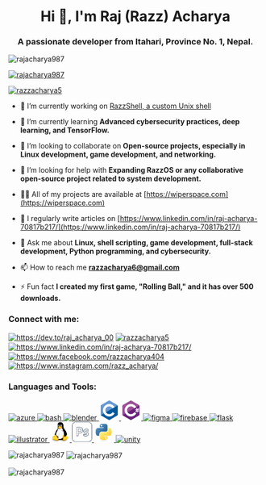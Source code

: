 <h1 align="center">Hi 👋, I'm Raj (Razz) Acharya</h1>
<h3 align="center">A passionate developer from Itahari, Province No. 1, Nepal.</h3>

<p align="left"> <img src="https://komarev.com/ghpvc/?username=rajacharya987&label=Profile%20views&color=0e75b6&style=flat" alt="rajacharya987" /> </p>

<p align="left"> <a href="https://github.com/ryo-ma/github-profile-trophy"><img src="https://github-profile-trophy.vercel.app/?username=rajacharya987" alt="rajacharya987" /></a> </p>

<p align="left"> <a href="https://twitter.com/razzacharya5" target="blank"><img src="https://img.shields.io/twitter/follow/razzacharya5?logo=twitter&style=for-the-badge" alt="razzacharya5" /></a> </p>

- 🔭 I’m currently working on [RazzShell, a custom Unix shell](https://github.com/rajacharya987/razzshell)

- 🌱 I’m currently learning **Advanced cybersecurity practices, deep learning, and TensorFlow.**

- 👯 I’m looking to collaborate on **Open-source projects, especially in Linux development, game development, and networking.**

- 🤝 I’m looking for help with **Expanding RazzOS or any collaborative open-source project related to system development.**

- 👨‍💻 All of my projects are available at [https://wiperspace.com](https://wiperspace.com)

- 📝 I regularly write articles on [https://www.linkedin.com/in/raj-acharya-70817b217/](https://www.linkedin.com/in/raj-acharya-70817b217/)

- 💬 Ask me about **Linux, shell scripting, game development, full-stack development, Python programming, and cybersecurity.**

- 📫 How to reach me **razzacharya6@gmail.com**

- ⚡ Fun fact **I created my first game, "Rolling Ball," and it has over 500 downloads.**

<h3 align="left">Connect with me:</h3>
<p align="left">
<a href="https://dev.to/raj_acharya_00" target="blank"><img align="center" src="https://raw.githubusercontent.com/rahuldkjain/github-profile-readme-generator/master/src/images/icons/Social/devto.svg" alt="https://dev.to/raj_acharya_00" height="30" width="40" /></a>
<a href="https://twitter.com/razzacharya5" target="blank"><img align="center" src="https://raw.githubusercontent.com/rahuldkjain/github-profile-readme-generator/master/src/images/icons/Social/twitter.svg" alt="razzacharya5" height="30" width="40" /></a>
<a href="https://linkedin.com/in/raj-acharya-70817b217/" target="blank"><img align="center" src="https://raw.githubusercontent.com/rahuldkjain/github-profile-readme-generator/master/src/images/icons/Social/linked-in-alt.svg" alt="https://www.linkedin.com/in/raj-acharya-70817b217/" height="30" width="40" /></a>
<a href="https://fb.com/razzacharya404" target="blank"><img align="center" src="https://raw.githubusercontent.com/rahuldkjain/github-profile-readme-generator/master/src/images/icons/Social/facebook.svg" alt="https://www.facebook.com/razzacharya404" height="30" width="40" /></a>
<a href="https://instagram.com/razz_acharya/" target="blank"><img align="center" src="https://raw.githubusercontent.com/rahuldkjain/github-profile-readme-generator/master/src/images/icons/Social/instagram.svg" alt="https://www.instagram.com/razz_acharya/" height="30" width="40" /></a>
</p>

<h3 align="left">Languages and Tools:</h3>
<p align="left"> <a href="https://azure.microsoft.com/en-in/" target="_blank" rel="noreferrer"> <img src="https://www.vectorlogo.zone/logos/microsoft_azure/microsoft_azure-icon.svg" alt="azure" width="40" height="40"/> </a> <a href="https://www.gnu.org/software/bash/" target="_blank" rel="noreferrer"> <img src="https://www.vectorlogo.zone/logos/gnu_bash/gnu_bash-icon.svg" alt="bash" width="40" height="40"/> </a> <a href="https://www.blender.org/" target="_blank" rel="noreferrer"> <img src="https://download.blender.org/branding/community/blender_community_badge_white.svg" alt="blender" width="40" height="40"/> </a> <a href="https://www.cprogramming.com/" target="_blank" rel="noreferrer"> <img src="https://raw.githubusercontent.com/devicons/devicon/master/icons/c/c-original.svg" alt="c" width="40" height="40"/> </a> <a href="https://www.w3schools.com/cs/" target="_blank" rel="noreferrer"> <img src="https://raw.githubusercontent.com/devicons/devicon/master/icons/csharp/csharp-original.svg" alt="csharp" width="40" height="40"/> </a> <a href="https://www.figma.com/" target="_blank" rel="noreferrer"> <img src="https://www.vectorlogo.zone/logos/figma/figma-icon.svg" alt="figma" width="40" height="40"/> </a> <a href="https://firebase.google.com/" target="_blank" rel="noreferrer"> <img src="https://www.vectorlogo.zone/logos/firebase/firebase-icon.svg" alt="firebase" width="40" height="40"/> </a> <a href="https://flask.palletsprojects.com/" target="_blank" rel="noreferrer"> <img src="https://www.vectorlogo.zone/logos/pocoo_flask/pocoo_flask-icon.svg" alt="flask" width="40" height="40"/> </a> <a href="https://www.adobe.com/in/products/illustrator.html" target="_blank" rel="noreferrer"> <img src="https://www.vectorlogo.zone/logos/adobe_illustrator/adobe_illustrator-icon.svg" alt="illustrator" width="40" height="40"/> </a> <a href="https://www.linux.org/" target="_blank" rel="noreferrer"> <img src="https://raw.githubusercontent.com/devicons/devicon/master/icons/linux/linux-original.svg" alt="linux" width="40" height="40"/> </a> <a href="https://www.photoshop.com/en" target="_blank" rel="noreferrer"> <img src="https://raw.githubusercontent.com/devicons/devicon/master/icons/photoshop/photoshop-line.svg" alt="photoshop" width="40" height="40"/> </a> <a href="https://www.python.org" target="_blank" rel="noreferrer"> <img src="https://raw.githubusercontent.com/devicons/devicon/master/icons/python/python-original.svg" alt="python" width="40" height="40"/> </a> <a href="https://unity.com/" target="_blank" rel="noreferrer"> <img src="https://www.vectorlogo.zone/logos/unity3d/unity3d-icon.svg" alt="unity" width="40" height="40"/> </a> </p>

<p><img align="left" src="https://github-readme-stats.vercel.app/api/top-langs?username=rajacharya987&show_icons=true&locale=en&layout=compact" alt="rajacharya987" /></p>

<p>&nbsp;<img align="center" src="https://github-readme-stats.vercel.app/api?username=rajacharya987&show_icons=true&locale=en" alt="rajacharya987" /></p>

<p><img align="center" src="https://github-readme-streak-stats.herokuapp.com/?user=rajacharya987&" alt="rajacharya987" /></p>
